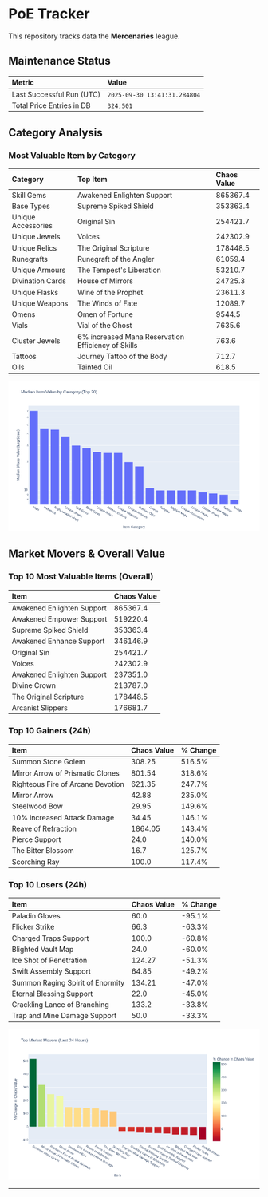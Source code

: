 # PoE Tracker

This repository tracks data the **Mercenaries** league.

## Maintenance Status

<!-- START_MAINTENANCE -->
| Metric | Value |
|:---|:---|
| Last Successful Run (UTC) | `2025-09-30 13:41:31.284804` |
| Total Price Entries in DB | `324,501` |

<!-- END_MAINTENANCE -->

## Category Analysis

<!-- START_CATEGORY_ANALYSIS -->
### Most Valuable Item by Category
| Category | Top Item | Chaos Value |
| :--- | :--- | :--- |
| Skill Gems | Awakened Enlighten Support | 865367.4 |
| Base Types | Supreme Spiked Shield | 353363.4 |
| Unique Accessories | Original Sin | 254421.7 |
| Unique Jewels | Voices | 242302.9 |
| Unique Relics | The Original Scripture | 178448.5 |
| Runegrafts | Runegraft of the Angler | 61059.4 |
| Unique Armours | The Tempest's Liberation | 53210.7 |
| Divination Cards | House of Mirrors | 24725.3 |
| Unique Flasks | Wine of the Prophet | 23611.3 |
| Unique Weapons | The Winds of Fate | 12089.7 |
| Omens | Omen of Fortune | 9544.5 |
| Vials | Vial of the Ghost | 7635.6 |
| Cluster Jewels | 6% increased Mana Reservation Efficiency of Skills | 763.6 |
| Tattoos | Journey Tattoo of the Body | 712.7 |
| Oils | Tainted Oil | 618.5 |


![Category Analysis Chart](charts/category_analysis.png)
<!-- END_CATEGORY_ANALYSIS -->

## Market Movers & Overall Value

<!-- START_ANALYSIS -->
### Top 10 Most Valuable Items (Overall)
| Item | Chaos Value |
| :--- | :--- |
| Awakened Enlighten Support | 865367.4 |
| Awakened Empower Support | 519220.4 |
| Supreme Spiked Shield | 353363.4 |
| Awakened Enhance Support | 346146.9 |
| Original Sin | 254421.7 |
| Voices | 242302.9 |
| Awakened Enlighten Support | 237351.0 |
| Divine Crown | 213787.0 |
| The Original Scripture | 178448.5 |
| Arcanist Slippers | 176681.7 |

### Top 10 Gainers (24h)
| Item | Chaos Value | % Change |
| :--- | :--- | :--- |
| Summon Stone Golem | 308.25 | 516.5% |
| Mirror Arrow of Prismatic Clones | 801.54 | 318.6% |
| Righteous Fire of Arcane Devotion | 621.35 | 247.7% |
| Mirror Arrow | 42.88 | 235.0% |
| Steelwood Bow | 29.95 | 149.6% |
| 10% increased Attack Damage | 34.45 | 146.1% |
| Reave of Refraction | 1864.05 | 143.4% |
| Pierce Support | 24.0 | 140.0% |
| The Bitter Blossom | 16.7 | 125.7% |
| Scorching Ray | 100.0 | 117.4% |

### Top 10 Losers (24h)
| Item | Chaos Value | % Change |
| :--- | :--- | :--- |
| Paladin Gloves | 60.0 | -95.1% |
| Flicker Strike | 66.3 | -63.3% |
| Charged Traps Support | 100.0 | -60.8% |
| Blighted Vault Map | 24.0 | -60.0% |
| Ice Shot of Penetration | 124.27 | -51.3% |
| Swift Assembly Support | 64.85 | -49.2% |
| Summon Raging Spirit of Enormity | 134.21 | -47.0% |
| Eternal Blessing Support | 22.0 | -45.0% |
| Crackling Lance of Branching | 133.2 | -33.8% |
| Trap and Mine Damage Support | 50.0 | -33.3% |


![Market Movers Chart](charts/market_movers.png)
<!-- END_ANALYSIS -->

---
